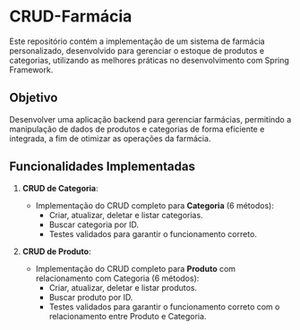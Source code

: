 # CRUD-Farmácia

Este repositório contém a implementação de um sistema de farmácia personalizado, desenvolvido para gerenciar o estoque de produtos e categorias, utilizando as melhores práticas no desenvolvimento com Spring Framework.

## Objetivo

Desenvolver uma aplicação backend para gerenciar farmácias, permitindo a manipulação de dados de produtos e categorias de forma eficiente e integrada, a fim de otimizar as operações da farmácia.

## Funcionalidades Implementadas

1. **CRUD de Categoria**:
   - Implementação do CRUD completo para **Categoria** (6 métodos):
     - Criar, atualizar, deletar e listar categorias.
     - Buscar categoria por ID.
     - Testes validados para garantir o funcionamento correto.

2. **CRUD de Produto**:
   - Implementação do CRUD completo para **Produto** com relacionamento com Categoria (6 métodos):
     - Criar, atualizar, deletar e listar produtos.
     - Buscar produto por ID.
     - Testes validados para garantir o funcionamento correto com o relacionamento entre Produto e Categoria.
